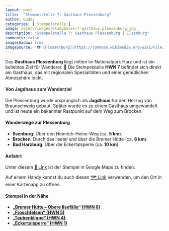 ```yaml
---
layout: post
title:  "Stempelstelle 7: Gasthaus Plessenburg"
author: buddy
categories: [ Stempelstelle ]
image: assets/images/stampboxes/7-gasthaus-plessenburg.jpg
description: "Stempelstelle 7: Gasthaus Plessenburg | Ilsenburg"
comments: false
imageshadow: true
imageSource: '📷 [Plessenburg](https://commons.wikimedia.org/wiki/File:Plessenburg.jpg) von <a href="https://en.wikipedia.org/wiki/de:User:Hejkal" class="extiw" title="w:de:User:Hejkal">Hejkal</a> in der <a href="https://en.wikipedia.org/wiki/de:" class="extiw" title="w:de:">Wikipedia auf Deutsch</a> unter Lizenz [CC BY-SA 3.0](http://creativecommons.org/licenses/by-sa/3.0/)'
---
```


Das **Gasthaus Plessenburg** liegt mitten im Nationalpark Harz und ist ein beliebtes Ziel für Wanderer. 🥾 Die Stempelstelle **HWN 7** befindet sich direkt am Gasthaus, das mit regionalen Spezialitäten und einer gemütlichen Atmosphäre lockt.

#### Von Jagdhaus zum Wanderziel

Die Plessenburg wurde ursprünglich als **Jagdhaus** für den Herzog von Braunschweig gebaut. Später wurde es zu einem Gasthaus umgewandelt und ist heute ein bekannter Rastpunkt auf dem Weg zum Brocken.

#### Wanderwege zur Plessenburg

- **Ilsenburg**: Über den Heinrich-Heine-Weg (ca. **5 km**).
- **Brocken**: Durch das Ilsetal und über die Bremer Hütte (ca. **8 km**).
- **Bad Harzburg**: Über die Eckertalsperre (ca. **10 km**).

#### Anfahrt

Unter diesem [📍 Link](https://www.google.com/maps/dir/?api=1&origin=&destination=51.80192%2C%2010.66347) ist der Stempel in Google Maps zu finden.

<div class="android-only">
  Auf einem Handy kannst du auch diesen 
  <a href="geo:51.80192,10.66347">🗺️ Link</a> 
  verwenden, um den Ort in einer Kartenapp zu öffnen.
  <p></p>
</div>

#### Stempel in der Nähe

- [**„Bremer Hütte – Obere Ilsefälle“ (HWN 6)**](/stempelstelle-6-bremer-huette-obere-ilsefaelle)
- [**„Froschfelsen“ (HWN 5)**](/stempelstelle-5-froschfelsen)
- [**„Taubenklippe“ (HWN 4)**](/stempelstelle-4-taubenklippe)
- [**„Eckertalsperre“ (HWN 1)**](/stempelstelle-1-eckertalsperre)
